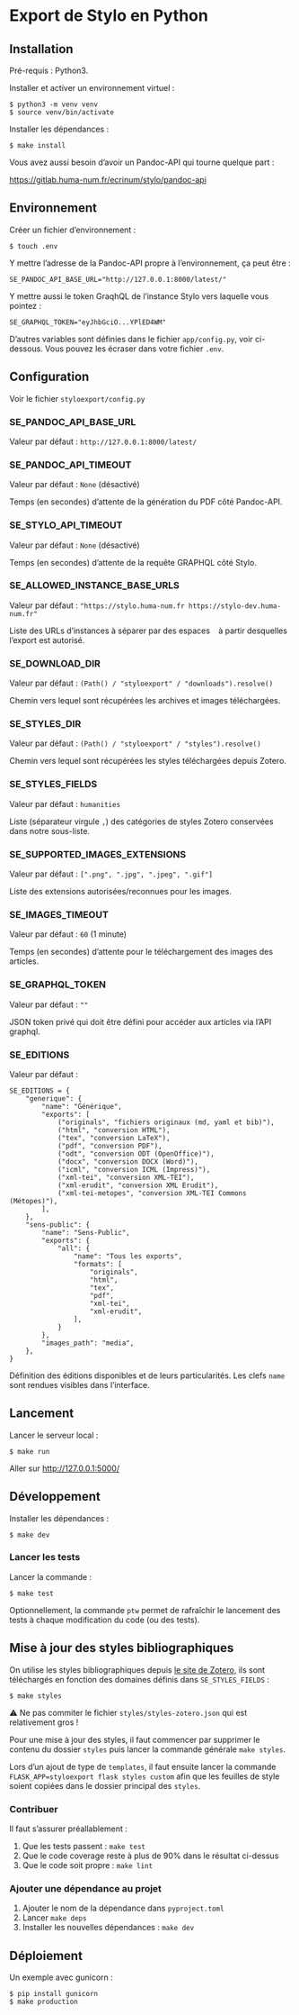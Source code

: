 # Export de Stylo en Python

## Installation

Pré-requis : Python3.

Installer et activer un environnement virtuel :

    $ python3 -m venv venv
    $ source venv/bin/activate

Installer les dépendances :

    $ make install

Vous avez aussi besoin d’avoir un Pandoc-API qui tourne quelque part :

https://gitlab.huma-num.fr/ecrinum/stylo/pandoc-api


## Environnement

Créer un fichier d’environnement :

    $ touch .env

Y mettre l’adresse de la Pandoc-API propre à l’environnement, ça peut être :

    SE_PANDOC_API_BASE_URL="http://127.0.0.1:8000/latest/"

Y mettre aussi le token GraqhQL de l’instance Stylo vers laquelle vous pointez :

    SE_GRAPHQL_TOKEN="eyJhbGciO...YPlED4WM"

D’autres variables sont définies dans le fichier `app/config.py`, voir ci-dessous.
Vous pouvez les écraser dans votre fichier `.env`.


## Configuration

Voir le fichier `styloexport/config.py`

### SE_PANDOC_API_BASE_URL

Valeur par défaut : `http://127.0.0.1:8000/latest/`

### SE_PANDOC_API_TIMEOUT

Valeur par défaut : `None` (désactivé)

Temps (en secondes) d’attente de la génération du PDF côté Pandoc-API.

### SE_STYLO_API_TIMEOUT

Valeur par défaut : `None` (désactivé)

Temps (en secondes) d’attente de la requête GRAPHQL côté Stylo.

### SE_ALLOWED_INSTANCE_BASE_URLS

Valeur par défaut : `"https://stylo.huma-num.fr https://stylo-dev.huma-num.fr"`

Liste des URLs d’instances à séparer par des espaces ` ` à partir desquelles l’export est autorisé.

### SE_DOWNLOAD_DIR

Valeur par défaut : `(Path() / "styloexport" / "downloads").resolve()`

Chemin vers lequel sont récupérées les archives et images téléchargées.

### SE_STYLES_DIR

Valeur par défaut : `(Path() / "styloexport" / "styles").resolve()`

Chemin vers lequel sont récupérées les styles téléchargées depuis Zotero.

### SE_STYLES_FIELDS

Valeur par défaut : `humanities`

Liste (séparateur virgule `,`) des catégories de styles Zotero conservées dans notre sous-liste.

### SE_SUPPORTED_IMAGES_EXTENSIONS

Valeur par défaut : `[".png", ".jpg", ".jpeg", ".gif"]`

Liste des extensions autorisées/reconnues pour les images.

### SE_IMAGES_TIMEOUT

Valeur par défaut : `60` (1 minute)

Temps (en secondes) d’attente pour le téléchargement des images des articles.

### SE_GRAPHQL_TOKEN

Valeur par défaut : `""`

JSON token privé qui doit être défini pour accéder aux articles via l’API graphql.

### SE_EDITIONS

Valeur par défaut :

```
SE_EDITIONS = {
    "generique": {
        "name": "Générique",
        "exports": [
            ("originals", "fichiers originaux (md, yaml et bib)"),
            ("html", "conversion HTML"),
            ("tex", "conversion LaTeX"),
            ("pdf", "conversion PDF"),
            ("odt", "conversion ODT (OpenOffice)"),
            ("docx", "conversion DOCX (Word)"),
            ("icml", "conversion ICML (Impress)"),
            ("xml-tei", "conversion XML-TEI"),
            ("xml-erudit", "conversion XML Erudit"),
            ("xml-tei-metopes", "conversion XML-TEI Commons (Métopes)"),
        ],
    },
    "sens-public": {
        "name": "Sens-Public",
        "exports": {
            "all": {
                "name": "Tous les exports",
                "formats": [
                    "originals",
                    "html",
                    "tex",
                    "pdf",
                    "xml-tei",
                    "xml-erudit",
                ],
            }
        },
        "images_path": "media",
    },
}
```

Définition des éditions disponibles et de leurs particularités.
Les clefs `name` sont rendues visibles dans l’interface.


## Lancement

Lancer le serveur local :

    $ make run

Aller sur http://127.0.0.1:5000/


## Développement

Installer les dépendances :

    $ make dev


### Lancer les tests

Lancer la commande :

    $ make test

Optionnellement, la commande `ptw` permet de rafraîchir le lancement des
tests à chaque modification du code (ou des tests).


## Mise à jour des styles bibliographiques

On utilise les styles bibliographiques depuis 
[le site de Zotero](https://www.zotero.org/styles?fields=humanities&dependent=0),
ils sont téléchargés en fonction des domaines définis dans `SE_STYLES_FIELDS` :

    $ make styles

⚠️ Ne pas commiter le fichier `styles/styles-zotero.json` qui est relativement gros !

Pour une mise à jour des styles, il faut commencer par supprimer le contenu du dossier `styles` puis lancer la commande générale `make styles`.

Lors d’un ajout de type de `templates`, il faut ensuite lancer la commande `FLASK_APP=styloexport flask styles custom` afin que les feuilles de style soient copiées dans le dossier principal des `styles`.

### Contribuer

Il faut s’assurer préallablement :

1. Que les tests passent : `make test`
2. Que le code coverage reste à plus de 90% dans le résultat ci-dessus
3. Que le code soit propre : `make lint`


### Ajouter une dépendance au projet

1. Ajouter le nom de la dépendance dans `pyproject.toml`
2. Lancer `make deps`
3. Installer les nouvelles dépendances : `make dev`


## Déploiement

Un exemple avec gunicorn :

    $ pip install gunicorn
    $ make production
